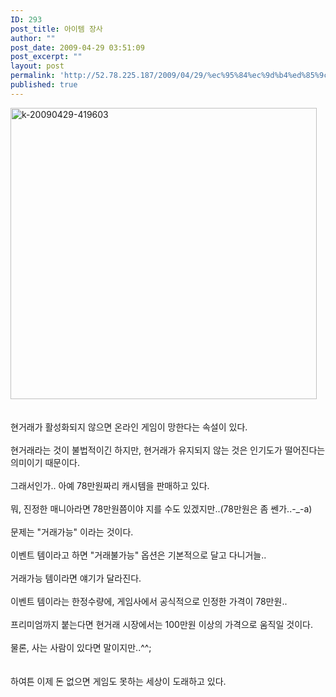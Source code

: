 ```yaml
---
ID: 293
post_title: 아이템 장사
author: ""
post_date: 2009-04-29 03:51:09
post_excerpt: ""
layout: post
permalink: 'http://52.78.225.187/2009/04/29/%ec%95%84%ec%9d%b4%ed%85%9c-%ec%9e%a5%ec%82%ac/'
published: true
---
```

<IMG class="alignnone size-full wp-image-501" title=k-20090429-419603 height=466 alt=k-20090429-419603 src="http://www.freeism.co.kr/wordpress/wp-content/uploads/2009/04/k-20090429-419603.png" width=490><BR><BR><BR>현거래가 활성화되지 않으면 온라인 게임이 망한다는 속설이 있다.<BR><BR>현거래라는 것이 불법적이긴 하지만, 현거래가 유지되지 않는 것은 인기도가 떨어진다는 의미이기 때문이다.<BR><BR>그래서인가.. 아예 78만원짜리 캐시템을 판매하고 있다.<BR><BR>뭐, 진정한 매니아라면 78만원쯤이야 지를 수도 있겠지만..(78만원은 좀 쎈가..-_-a)<BR><BR>문제는 "거래가능" 이라는 것이다.<BR><BR>이벤트 템이라고 하면 "거래불가능" 옵션은 기본적으로 달고 다니거늘..<BR><BR>거래가능 템이라면 얘기가 달라진다.<BR><BR>이벤트 템이라는 한정수량에, 게임사에서 공식적으로 인정한 가격이 78만원..<BR><BR>프리미엄까지 붙는다면 현거래 시장에서는 100만원 이상의 가격으로 움직일 것이다.<BR><BR>물론, 사는 사람이 있다면 말이지만..^^;<BR><BR><BR>하여튼 이제 돈 없으면 게임도 못하는 세상이 도래하고 있다.